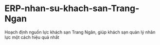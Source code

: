 # ERP-nhan-su-khach-san-Trang-Ngan
Hoạch định nguồn lực khách sạn Trang Ngân, giúp khách sạn quản lý nhân lực một cách hiệu quả nhất
